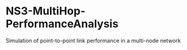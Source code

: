 # NS3-MultiHop-PerformanceAnalysis
Simulation of point-to-point link performance in a multi-node network
